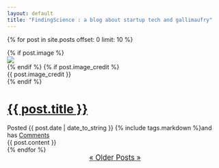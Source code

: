 ```yaml
---
layout: default
title: "FindingScience : a blog about startup tech and gallimaufry"
---
```


{% for post in site.posts offset: 0 limit: 10 %}
<div class="postlistitem">
  {% if post.image %}<div class="post-image"><img src="{{ post.image }}" /></div>{% endif %}  
  {% if post.image_credit %}<div class="post-image-credit">{{ post.image_credit }}</div>{% endif %}

  <h1><a href="{{ post.id }}.html">{{ post.title }}</a></h1>
  <div id="date">Posted {{ post.date | date_to_string }} {% include tags.markdown %}and has <a href="{{ post.id }}.html#disqus_thread">Comments</a></div>
  {{ post.content }}
</div>
{% endfor %}

<div style="text-align: center; font-size: 1.2em;">
  <a href="/archive.html">&laquo; Older Posts &raquo;</a>
</div>